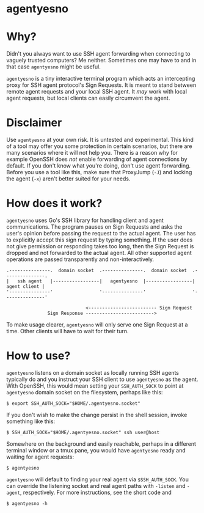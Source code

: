 # agentyesno

# Why?

Didn't you always want to use SSH agent forwarding when connecting to vaguely
trusted computers? Me neither. Sometimes one may have to and in that case
`agentyesno` might be useful.

`agentyesno` is a tiny interactive terminal program which acts an intercepting
proxy for SSH agent protocol's Sign Requests. It is meant to stand between
remote agent requests and your local SSH agent. It *may* work with local agent
requests, but local clients can easily circumvent the agent.

# Disclaimer

Use `agentyesno` at your own risk. It is untested and experimental. This kind of
a tool may offer you some protection in certain scenarios, but there are many
scenarios where it will not help you. There is a reason why for example OpenSSH
does *not* enable forwarding of agent connections by default. If you don't know
what you're doing, don't use agent forwarding. Before you use a tool like this,
make sure that ProxyJump (`-J`) and locking the agent (`-x`) aren't better
suited for your needs.

# How does it work?

`agentyesno` uses Go's SSH library for handling client and agent communications.
The program pauses on Sign Requests and asks the user's opinion before passing
the request to the actual agent. The user has to explicitly accept this sign
request by typing something. If the user does not give permission or responding
takes too long, then the Sign Request is dropped and not forwarded to the actual
agent. All other supported agent operations are passed transparently and
non-interactively.

```
.---------------.  domain socket  .---------------.  domain socket  .---------------.
|   ssh agent   |-----------------|   agentyesno  |-----------------|  agent client |
'---------------'                 '---------------'                 '---------------'

                             <------------------------- Sign Request
               Sign Response ------------------------->
```


To make usage clearer, `agentyesno` will only serve one Sign Request at a time.
Other clients will have to wait for their turn.

# How to use?

`agentyesno` listens on a domain socket as locally running SSH agents typically
do and you instruct your SSH client to use `agentyesno` as the agent. With
OpenSSH, this would mean setting your `SSH_AUTH_SOCK` to point at `agentyesno`
domain socket on the filesystem, perhaps like this:

    $ export SSH_AUTH_SOCK="$HOME/.agentyesno.socket"

If you don't wish to make the change persist in the shell session, invoke
something like this:

    $ SSH_AUTH_SOCK="$HOME/.agentyesno.socket" ssh user@host

Somewhere on the background and easily reachable, perhaps in a different
terminal window or a tmux pane, you would have `agentyesno` ready and waiting
for agent requests:

    $ agentyesno

`agentyesno` will default to finding your real agent via `$SSH_AUTH_SOCK`. You
can override the listening socket and real agent paths with `-listen` and
`-agent`, respectively. For more instructions, see the short code and

    $ agentyesno -h
